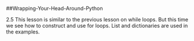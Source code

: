 ##Wrapping-Your-Head-Around-Python

2.5
This lesson is similar to the previous lesson on while loops. But this time we see how to construct and use for loops. List and dictionaries are used in the examples.